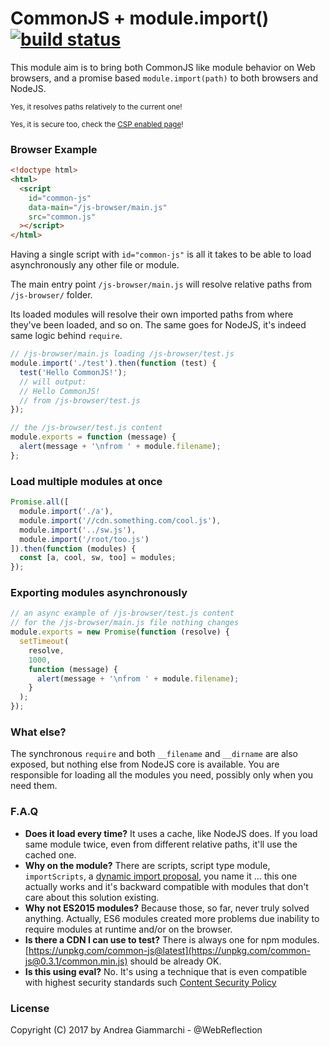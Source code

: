 # CommonJS + module.import() [![build status](https://secure.travis-ci.org/WebReflection/common-js.svg)](http://travis-ci.org/WebReflection/common-js)

This module aim is to bring both CommonJS like module behavior on Web browsers,
and a promise based `module.import(path)` to both browsers and NodeJS.

<sub>Yes, it resolves paths relatively to the current one!<sub>

<sub>Yes, it is secure too, check the [CSP enabled page](https://webreflection.github.io/common-js/)!<sub>



### Browser Example
```html
<!doctype html>
<html>
  <script
    id="common-js"
    data-main="/js-browser/main.js"
    src="common.js"
  ></script>
</html>
```

Having a single script with `id="common-js"` is all it takes to be able to load asynchronously any other file or module.

The main entry point `/js-browser/main.js` will resolve relative paths from `/js-browser/` folder.

Its loaded modules will resolve their own imported paths from where they've been loaded, and so on.
The same goes for NodeJS, it's indeed same logic behind `require`.

```js
// /js-browser/main.js loading /js-browser/test.js
module.import('./test').then(function (test) {
  test('Hello CommonJS!');
  // will output:
  // Hello CommonJS!
  // from /js-browser/test.js
});

// the /js-browser/test.js content
module.exports = function (message) {
  alert(message + '\nfrom ' + module.filename);
};
```



### Load multiple modules at once
```js
Promise.all([
  module.import('./a'),
  module.import('//cdn.something.com/cool.js'),
  module.import('../sw.js'),
  module.import('/root/too.js')
]).then(function (modules) {
  const [a, cool, sw, too] = modules;
});
```


### Exporting modules asynchronously
```js
// an async example of /js-browser/test.js content
// for the /js-browser/main.js file nothing changes
module.exports = new Promise(function (resolve) {
  setTimeout(
    resolve,
    1000,
    function (message) {
      alert(message + '\nfrom ' + module.filename);
    }
  );
});
```


### What else?
The synchronous `require` and both `__filename` and `__dirname` are also exposed, but nothing else from NodeJS core is available.
You are responsible for loading all the modules you need, possibly only when you need them.



### F.A.Q

  * **Does it load every time?**
    It uses a cache, like NodeJS does. If you load same module twice, even from different relative paths, it'll use the cached one.
  * **Why on the module?**
    There are scripts, script type module, `importScripts`, a [dynamic import proposal](https://github.com/tc39/proposal-dynamic-import#import), you name it ... this one actually works and it's backward compatible with modules that don't care about this solution existing.
  * **Why not ES2015 modules?**
    Because those, so far, never truly solved anything. Actually, ES6 modules created more problems due inability to require modules at runtime and/or on the browser.
  * **Is there a CDN I can use to test?**
    There is always one for npm modules. [https://unpkg.com/common-js@latest](https://unpkg.com/common-js@0.3.1/common.min.js) should be already OK.
  * **Is this using eval?**
    No. It's using a technique that is even compatible with highest security standards such [Content Security Policy](https://w3c.github.io/webappsec-csp/)



### License
Copyright (C) 2017 by Andrea Giammarchi - @WebReflection